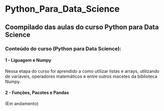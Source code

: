 # Python_Para_Data_Science

## Coompilado das aulas do curso Python para Data Science

### Conteúdo do curso (Python para Data Science):

#### 1 - Liguagem e Numpy
Nessa etapa do curso foi aprendido a como utilizar listas e arrays, utilizando de variáveis, operadores matemáticos e entre outros macetes da biblioteca Numpy.

#### 2 - Funções, Pacotes e Pandas
(Em andamento)

